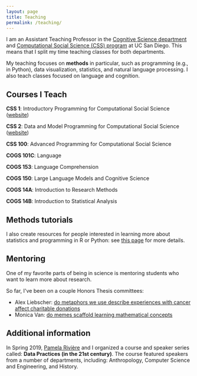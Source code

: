 ```yaml
---
layout: page
title: Teaching
permalink: /teaching/
---
```


I am an Assistant Teaching Professor in the [Cognitive Science department](https://cogsci.ucsd.edu/) and [Computational Social Science (CSS) program](https://css.ucsd.edu/) at UC San Diego. This means that I split my time teaching classes for both departments.

My teaching focuses on **methods** in particular, such as programming (e.g., in Python), data visualization, statistics, and natural language processing. I also teach classes focused on language and cognition.

## Courses I Teach

**CSS 1**: Introductory Programming for Computational Social Science ([website](https://ucsd-css1-introduction.github.io/overview/intro.html))

**CSS 2**: Data and Model Programming for Computational Social Science ([website](https://ucsd-css2.github.io/ucsd-css2-website/intro.html))

**CSS 100**: Advanced Programming for Computational Social Science 

**COGS 101C**: Language 

**COGS 153**: Language Comprehension

**COGS 150**: Large Language Models and Cognitive Science 

**COGS 14A**: Introduction to Research Methods  

**COGS 14B**: Introduction to Statistical Analysis   



## Methods tutorials

I also create resources for people interested in learning more about statistics and programming in R or Python: see [this page](https://seantrott.github.io/stats/) for more details.

## Mentoring

One of my favorite parts of being in science is mentoring students who want to learn more about research. 

So far, I've been on a couple Honors Thesis committees:

- Alex Liebscher: [do metaphors we use describe experiences with cancer affect charitable donations](https://cogsci.ucsd.edu/undergraduates/honors-program/Liebscher,-Alex_Thesis---Metaphors-on-Charitable-Donations.pdf)  
- Monica Van: [do memes scaffold learning mathematical concepts](https://cogsci.ucsd.edu/undergraduates/honors-program/Monica-Van_HonorsThesis_-Memes-and-Math-Instruction.pdf)


## Additional information

In Spring 2019, [Pamela Rivière](https://pdrivier.github.io/about/) and I organized a course and speaker series called: **Data Practices (in the 21st century)**. The course featured speakers from a number of departments, including: Anthropology, Computer Science and Engineering, and History. 
